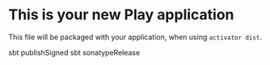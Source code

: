 This is your new Play application
=================================

This file will be packaged with your application, when using `activator dist`.

sbt publishSigned
sbt sonatypeRelease